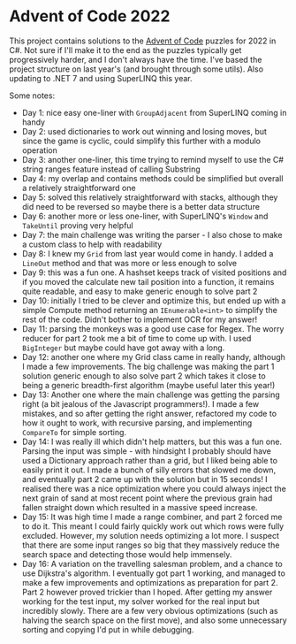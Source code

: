 # Advent of Code 2022

This project contains solutions to the [Advent of Code](https://adventofcode.com/) puzzles for 2022 in C#. Not sure if I'll make it to the end as the puzzles typically get progressively harder, and I don't always have the time. I've based the project structure on last year's (and brought through some utils). Also updating to .NET 7 and using SuperLINQ this year.


Some notes:
- Day 1: nice easy one-liner with `GroupAdjacent` from SuperLINQ coming in handy
- Day 2: used dictionaries to work out winning and losing moves, but since the game is cyclic, could simplify this further with a modulo operation
- Day 3: another one-liner, this time trying to remind myself to use the C# string ranges feature instead of calling Substring
- Day 4: my overlap and contains methods could be simplified but overall a relatively straightforward one
- Day 5: solved this relatively straightforward with stacks, although they did need to be reversed so maybe there is a better data structure
- Day 6: another more or less one-liner, with SuperLINQ's `Window` and `TakeUntil` proving very helpful
- Day 7: the main challenge was writing the parser - I also chose to make a custom class to help with readability
- Day 8: I knew my `Grid` from last year would come in handy. I added a `LineOut` method and that was more or less enough to solve
- Day 9: this was a fun one. A hashset keeps track of visited positions and if you moved the calculate new tail position into a function, it remains quite readable, and easy to make generic enough to solve part 2
- Day 10: initially I tried to be clever and optimize this, but ended up with a simple Compute method returning an `IEnumerable<int>` to simplify the rest of the code. Didn't bother to implement OCR for my answer!
- Day 11: parsing the monkeys was a good use case for Regex. The worry reducer for part 2 took me a bit of time to come up with. I used `BigInteger` but maybe could have got away with a long.
- Day 12: another one where my Grid class came in really handy, although I made a few improvements. The big challenge was making the part 1 solution generic enough to also solve part 2 which takes it close to being a generic breadth-first algorithm (maybe useful later this year!)
- Day 13: Another one where the main challenge was getting the parsing right (a bit jealous of the Javascript programmers!). I made a few mistakes, and so after getting the right answer, refactored my code to how it ought to work, with recursive parsing, and implementing `CompareTo` for simple sorting.
- Day 14: I was really ill which didn't help matters, but this was a fun one. Parsing the input was simple - with hindsight I probably should have used a Dictionary approach rather than a grid, but I liked being able to easily print it out. I made a bunch of silly errors that slowed me down, and eventually part 2 came up with the solution but in 15 seconds! I realised there was a nice optimization where you could always inject the next grain of sand at most recent point where the previous grain had fallen straight down which resulted in a massive speed increase.
- Day 15: It was high time I made a range combiner, and part 2 forced me to do it. This meant I could fairly quickly work out which rows were fully excluded. However, my solution needs optimizing a lot more. I suspect that there are some input ranges so big that they massively reduce the search space and detecting those would help immensely.
- Day 16: A variation on the travelling salesman problem, and a chance to use Dijkstra's algorithm. I eventually got part 1 working, and managed to make a few improvements and optimizations as preparation for part 2. Part 2 however proved trickier than I hoped. After getting my answer working for the test input, my solver worked for the real input but incredibly slowly. There are a few very obvious optimizations (such as halving the search space on the first move), and also some unnecessary sorting and copying I'd put in while debugging. 